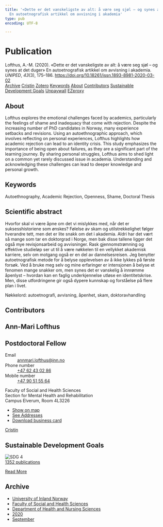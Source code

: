 ```yaml
---
title: '«Dette er det vanskeligste av alt: å være seg sjøl – og synes at det duger»
  En autoetnografisk artikkel om avvisning i akademia'
type: pub
encoding: UTF-8

---
```

<h1>Publication</h1>
<article id="csl-bib-container-5RSP6DLN" class="csl-bib-container">
  <div class="csl-bib-body"> <div class="csl-entry">Lofthus, A.-M. (2020). «Dette er det vanskeligste av alt: å være seg sjøl – og synes at det duger» En autoetnografisk artikkel om avvisning i akademia. <i>UNIPED</i>, <i>43</i>(3), 175–186. <a href="https://doi.org/10.18261/issn.1893-8981-2020-03-02">https://doi.org/10.18261/issn.1893-8981-2020-03-02</a></div> </div>
  <div class="csl-bib-buttons">
    <a href="#taxonomy-article-5RSP6DLN" alt="archive" class="csl-bib-button">Archive</a>
    <a href="https://app.cristin.no/results/show.jsf?id=1833363" alt="Cristin" class="csl-bib-button">Cristin</a>
    <a href="http://zotero.org/groups/5881554/items/5RSP6DLN" alt="Zotero" class="csl-bib-button">Zotero</a>
    <a href="#keywords-article-5RSP6DLN" alt="keywords" class="csl-bib-button">Keywords</a>
    <a href="#about-article-5RSP6DLN" alt="about_pub" class="csl-bib-button">About</a>
    <a href="#contributors-article-5RSP6DLN" alt="contributors" class="csl-bib-button">Contributors</a>
    <a href="#sdg-article-5RSP6DLN" alt="sdg" class="csl-bib-button">Sustainable Development Goals</a>
    <a href="https://www.idunn.no/file/pdf/67228544/dette_er_det_vanskeligste_av_alt_aa_vaere_seg_sjoel_og_syn.pdf" alt="Unpaywall" class="csl-bib-button">Unpaywall</a>
    <a href="https://www.idunn.no/file/pdf/67228544/dette_er_det_vanskeligste_av_alt_aa_vaere_seg_sjoel_og_syn.pdf" alt="EZproxy" class="csl-bib-button">EZproxy</a>
  </div>
  <div id="csl-bib-meta-container-5RSP6DLN"></div>
</article>
<div id="csl-bib-meta-5RSP6DLN" class="csl-bib-meta">
  <article id="about-article-5RSP6DLN" class="about_pub-article">
    <h1>About</h1>
    Lofthus explores the emotional challenges faced by academics, particularly the feelings of shame and inadequacy that come with rejection. Despite the increasing number of PhD candidates in Norway, many experience setbacks and revisions. Using an autoethnographic approach, which involves reflecting on personal experiences, Lofthus highlights how academic rejection can lead to an identity crisis. This study emphasizes the importance of being open about failures, as they are a significant part of the learning journey. By sharing personal struggles, Lofthus aims to shed light on a common yet rarely discussed issue in academia. Understanding and acknowledging these challenges can lead to deeper knowledge and personal growth.
  </article>
  <article id="keywords-article-5RSP6DLN" class="keywords-article">
    <h1>Keywords</h1>
    Autoethnography, Academic Rejection, Openness, Shame, Doctoral Thesis
  </article>
  <article id="abstract-article-5RSP6DLN" class="abstract-article">
    <h1>Scientific abstract</h1>
    Hvorfor skal vi være åpne om det vi mislykkes med, når det er suksesshistoriene som ønskes? Følelse av skam og utilstrekkelighet følger hverandre tett, men det er lite snakk om det i akademia. Aldri har det vært så mange som tar en doktorgrad i Norge, men bak disse tallene ligger det også mye revisjonsarbeid og avvisninger. Rask gjennomstrømning og effektive studieløp ser ut til å være nøkkelen til en vellykket akademisk karriere, selv om motgang også er en del av dannelsesreisen. Jeg benytter autoetnografisk metode for å belyse opplevelsen av å ikke lykkes på første forsøk. Ved å bruke meg selv og mine erfaringer er intensjonen å belyse et fenomen mange snakker om, men synes det er vanskelig å innrømme åpenlyst – hvordan kan en faglig underkjennelse utløse en identitetskrise. Men, disse utfordringene gir også dypere kunnskap og forståelse på flere plan i livet. 
 
Nøkkelord: autoetnografi, avvisning, åpenhet, skam, doktoravhandling
  </article>
  <article id="contributors-article-5RSP6DLN" class="contributors-article">
    <h1>Contributors</h1>
    <div class="personas"> <div class="vrtx-hinn-person-card"> <div class="photo"> <i class="lar la-user-circle missing-person"></i> </div> <div class="info"> <hgroup><h1>Ann-Mari Lofthus</h1> <h2>Postdoctoral Fellow</h2> </hgroup><dl> <dt>Email</dt> <dd> <a href="mailto:annmari.lofthus@inn.no">annmari.lofthus@inn.no</a> </dd> <dt>Phone number</dt> <dd><a href="tel:+4762430286"> +47 62 43 02 86 </a></dd> <dt>Mobile number</dt> <dd><a href="tel:+4790515564"> +47 90 51 55 64 </a></dd> </dl> <p> Faculty of Social and Health Sciences<br> Section for Mental Health and Rehabilitation<br> Campus Elverum, Room 4L3226 </p> <ul class="vrtx-hinn-links"> <li><a href="https://www.google.com/maps?q=60.88177,11.53669">Show on map</a></li> <li><a href="https://www.inn.no/english/find-an-employee/annmari-lofthus.html#vrtx-hinn-addresses">See Addresses</a></li> <li><a href="https://www.inn.no/english/find-an-employee/annmari-lofthus.html?vrtx=vcf">Download business card</a></li> </ul> </div> </div> <a href="https://app.cristin.no/persons/show.jsf?id=425576" alt="Cristin URL" class="personas-cristin">Cristin</a> </div>
  </article>
  <article id="sdg-article-5RSP6DLN" class="sdg-article">
    <h1>Sustainable Development Goals</h1>
    <div class="sdg-container"><div id="sdg4" class="sdg">
        <img src="{{< params subfolder >}}images/sdg/sdg04_en.png" class="image" alt="SDG 4">
        <div class="sdg-overlay">
          <a href="/en/archive/?key=?sdg=4#archive" class="sdg-publication-count"><span>1352</span> publications</a>
          <p><a href="https://sdgs.un.org/goals/goal4" class="sdg-read-more">Read More</a></p>
        </div>
      </div></div>
  </article>
  <article id="taxonomy-article-5RSP6DLN" class="taxonomy-article">
    <h1>Archive</h1>
    <ul>
      <li>
        <a href="/en/archive/?key=3DCRN523">University of Inland Norway</a>
      </li>
      <li>
        <a href="/en/archive/?key=IDKFS3MX">Faculty of Social and Health Sciences</a>
      </li>
      <li>
        <a href="/en/archive/?key=GTV4ECMZ">Department of Health and Nursing Sciences</a>
      </li>
      <li>
        <a href="/en/archive/?key=LNJIKLR2">2020</a>
      </li>
      <li>
        <a href="/en/archive/?key=HNMMIG6J">September</a>
      </li>
    </ul>
  </article>
</div>
